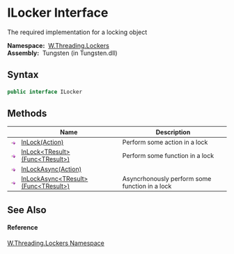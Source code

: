 ILocker Interface
=================
   The required implementation for a locking object

  **Namespace:**  [W.Threading.Lockers][1]  
  **Assembly:**  Tungsten (in Tungsten.dll)

Syntax
------

```csharp
public interface ILocker
```


Methods
-------

                 | Name                                           | Description                                    
---------------- | ---------------------------------------------- | ---------------------------------------------- 
![Public method] | [InLock(Action)][2]                            | Perform some action in a lock                  
![Public method] | [InLock&lt;TResult>(Func&lt;TResult>)][3]      | Perform some function in a lock                
![Public method] | [InLockAsync(Action)][4]                       |                                                
![Public method] | [InLockAsync&lt;TResult>(Func&lt;TResult>)][5] | Asyncrhonously perform some function in a lock 


See Also
--------

#### Reference
[W.Threading.Lockers Namespace][1]  

[1]: ../README.md
[2]: InLock.md
[3]: InLock__1.md
[4]: InLockAsync.md
[5]: InLockAsync__1.md
[Public method]: ../../_icons/pubmethod.gif "Public method"